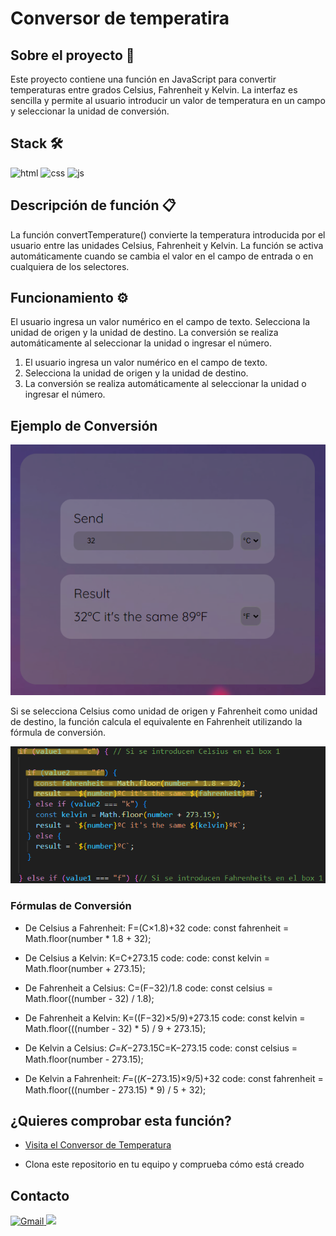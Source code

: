 # Conversor de temperatira

## Sobre el proyecto 📜

Este proyecto contiene una función en JavaScript para convertir temperaturas entre grados Celsius, Fahrenheit y Kelvin. La interfaz es sencilla y permite al usuario introducir un valor de temperatura en un campo y seleccionar la unidad de conversión.


## Stack 🛠️

![html](https://img.shields.io/badge/html5-orange?logo=html5) ![css](https://img.shields.io/badge/CSS3-blue?logo=CSS3) ![js](https://img.shields.io/badge/JavaScript-yellow?logo=JavaScript) 


## Descripción de función 📋

La función convertTemperature() convierte la temperatura introducida por el usuario entre las unidades Celsius, Fahrenheit y Kelvin. La función se activa automáticamente cuando se cambia el valor en el campo de entrada o en cualquiera de los selectores.


## Funcionamiento ⚙️

El usuario ingresa un valor numérico en el campo de texto.
Selecciona la unidad de origen y la unidad de destino.
La conversión se realiza automáticamente al seleccionar la unidad o ingresar el número.

1. El usuario ingresa un valor numérico en el campo de texto.
2. Selecciona la unidad de origen y la unidad de destino.
3. La conversión se realiza automáticamente al seleccionar la unidad o ingresar el número.

## Ejemplo de Conversión

![Imagen de la aplicación convirtiendo de Celsius a Fahrenheit](./img/deCaF.png)

Si se selecciona Celsius como unidad de origen y Fahrenheit como unidad de destino, la función calcula el equivalente en Fahrenheit utilizando la fórmula de conversión.

![Imagen del código que convierte de Celsius a Fahrenheit](./img/deCaFcode.png)


### Fórmulas de Conversión

- De Celsius a Fahrenheit: F=(C×1.8)+32
code: const fahrenheit = Math.floor(number * 1.8 + 32);

- De Celsius a Kelvin: K=C+273.15
code: code: const kelvin = Math.floor(number + 273.15);

- De Fahrenheit a Celsius: C=(F−32)/1.8
code: const celsius = Math.floor((number - 32) / 1.8);

- De Fahrenheit a Kelvin: K=((F−32)×5/9)+273.15
code: const kelvin = Math.floor(((number - 32) * 5) / 9 + 273.15);

- De Kelvin a Celsius: 𝐶=𝐾−273.15C=K−273.15
code: const celsius = Math.floor(number - 273.15);

- De Kelvin a Fahrenheit: 𝐹=((𝐾−273.15)×9/5)+32
code: const fahrenheit = Math.floor(((number - 273.15) * 9) / 5 + 32);


## ¿Quieres comprobar esta función?

- [Visita el Conversor de Temperatura](https://abrahamgalvezv.github.io/Temperature_converter/)


- Clona este repositorio en tu equipo y comprueba cómo está creado

## Contacto

<a href="mailto:abraham.galvez.vives@gmail.com">
  <img src="https://img.shields.io/badge/Gmail-C6362C?style=for-the-badge&logo=gmail&logoColor=white" alt="Gmail" target="_blank" />
</a>
<a href="https://www.linkedin.com/in/abraham-g%C3%A0lvez-vives-952aa32b2/" target="_blank"><img src="https://img.shields.io/badge/-LinkedIn-%230077B5?style=for-the-badge&logo=linkedin&logoColor=white" target="_blank"></a> 
</p>

